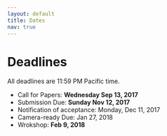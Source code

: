 ```yaml
---
layout: default
title: Dates
nav: true
---
```


# Deadlines

All deadlines are 11:59 PM Pacific time.

+ Call for Papers: **Wednesday Sep 13, 2017**
+ Submission Due: **Sunday Nov 12, 2017**
+ Notification of acceptance: Monday, Dec 11, 2017
+ Camera-ready Due: Jan 27, 2018
+ Wrokshop: **Feb 9, 2018**  
